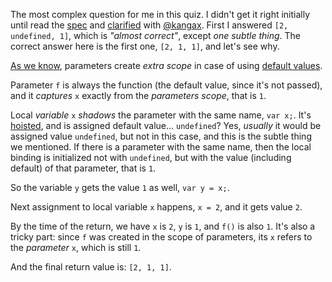 The most complex question for me in this quiz. I didn't get it right initially until read the [spec](http://www.ecma-international.org/ecma-262/6.0/index.html#sec-functiondeclarationinstantiation) and [clarified](https://twitter.com/DmitrySoshnikov/status/662035788826337281) with [@kangax](https://twitter.com/kangax). First I answered `[2, undefined, 1]`, which is _"almost correct"_, except _one subtle thing_. The correct answer here is the first one, `[2, 1, 1]`, and let's see why.

[As we know](http://dmitrysoshnikov.com/ecmascript/es6-notes-default-values-of-parameters/#conditional-intermediate-scope-for-parameters), parameters create _extra scope_ in case of using [default values](http://dmitrysoshnikov.com/ecmascript/es6-notes-default-values-of-parameters/).

Parameter `f` is always the function (the default value, since it's not passed), and it _captures_ `x` exactly from the _parameters scope_, that is `1`.

Local _variable_ `x` _shadows_ the parameter with the same name, `var x;`. It's [hoisted](http://dmitrysoshnikov.com/notes/note-4-two-words-about-hoisting/), and is assigned default value... `undefined`? Yes, _usually_ it would be assigned value `undefined`, but not in this case, and this is the subtle thing we mentioned. If there is a parameter with the same name, then the local binding is initialized not with `undefined`, but with the value (including default) of that parameter, that is `1`.

So the variable `y` gets the value `1` as well, `var y = x;`.

Next assignment to local variable `x` happens, `x = 2`, and it gets value `2`.

By the time of the return, we have `x` is `2`, `y` is `1`, and `f()` is also `1`. It's also a tricky part: since `f` was created in the scope of parameters, its `x` refers to the _parameter_ `x`, which is still `1`.

And the final return value is: `[2, 1, 1]`.

